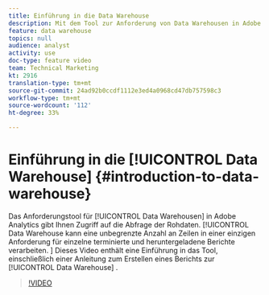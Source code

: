 ```yaml
---
title: Einführung in die Data Warehouse
description: Mit dem Tool zur Anforderung von Data Warehousen in Adobe Analytics haben Sie Zugriff auf die Abfrage der Rohdaten. Data Warehouse kann eine unbegrenzte Anzahl an Zeilen in einer einzigen Anforderung für einzelne terminierte und heruntergeladene Berichte verarbeiten. Dieses Video enthält eine Einführung in das Tool, einschließlich einer Anleitung zum Erstellen eines Data Warehousen-Berichts.
feature: data warehouse
topics: null
audience: analyst
activity: use
doc-type: feature video
team: Technical Marketing
kt: 2916
translation-type: tm+mt
source-git-commit: 24ad92b0ccdf1112e3ed4a0968cd47db757598c3
workflow-type: tm+mt
source-wordcount: '112'
ht-degree: 33%

---
```



# Einführung in die [!UICONTROL Data Warehouse] {#introduction-to-data-warehouse}

Das Anforderungstool für [!UICONTROL Data Warehousen] in Adobe Analytics gibt Ihnen Zugriff auf die Abfrage der Rohdaten. [!UICONTROL Data Warehouse kann eine unbegrenzte Anzahl an Zeilen in einer einzigen Anforderung für einzelne terminierte und heruntergeladene Berichte verarbeiten. ] Dieses Video enthält eine Einführung in das Tool, einschließlich einer Anleitung zum Erstellen eines Berichts zur [!UICONTROL Data Warehouse] .

>[!VIDEO](https://video.tv.adobe.com/v/27306/?quality=12)
